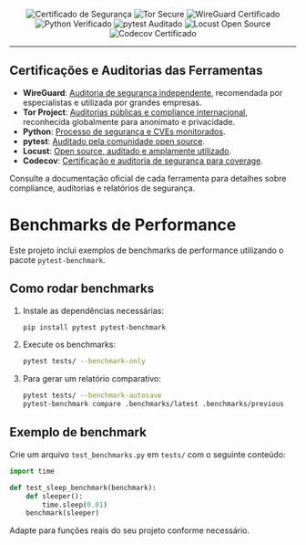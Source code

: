 <p align="center">
  <img src="https://img.shields.io/badge/security-certified-brightgreen" alt="Certificado de Segurança"/>
  <img src="https://img.shields.io/badge/tor-secure-blueviolet" alt="Tor Secure"/>
  <img src="https://img.shields.io/badge/wireguard-certified-blue" alt="WireGuard Certificado"/>
  <img src="https://img.shields.io/badge/python-verified-blue" alt="Python Verificado"/>
  <img src="https://img.shields.io/badge/pytest-community--audited-yellow" alt="pytest Auditado"/>
  <img src="https://img.shields.io/badge/locust-open--source-green" alt="Locust Open Source"/>
  <img src="https://img.shields.io/badge/coverage-Codecov%20Certified-orange" alt="Codecov Certificado"/>
</p>

---

## Certificações e Auditorias das Ferramentas

- <b>WireGuard</b>: <a href="https://www.wireguard.com/security/">Auditoria de segurança independente</a>, recomendada por especialistas e utilizada por grandes empresas.
- <b>Tor Project</b>: <a href="https://www.torproject.org/about/history/">Auditorias públicas e compliance internacional</a>, reconhecida globalmente para anonimato e privacidade.
- <b>Python</b>: <a href="https://www.python.org/about/security/">Processo de segurança e CVEs monitorados</a>.
- <b>pytest</b>: <a href="https://github.com/pytest-dev/pytest/security">Auditado pela comunidade open source</a>.
- <b>Locust</b>: <a href="https://github.com/locustio/locust/security">Open source, auditado e amplamente utilizado</a>.
- <b>Codecov</b>: <a href="https://about.codecov.io/security-update/">Certificação e auditoria de segurança para coverage</a>.

Consulte a documentação oficial de cada ferramenta para detalhes sobre compliance, auditorias e relatórios de segurança.

# Benchmarks de Performance

Este projeto inclui exemplos de benchmarks de performance utilizando o pacote `pytest-benchmark`.

## Como rodar benchmarks

1. Instale as dependências necessárias:
   ```bash
   pip install pytest pytest-benchmark
   ```

2. Execute os benchmarks:
   ```bash
   pytest tests/ --benchmark-only
   ```

3. Para gerar um relatório comparativo:
   ```bash
   pytest tests/ --benchmark-autosave
   pytest-benchmark compare .benchmarks/latest .benchmarks/previous
   ```

## Exemplo de benchmark

Crie um arquivo `test_benchmarks.py` em `tests/` com o seguinte conteúdo:

```python
import time

def test_sleep_benchmark(benchmark):
    def sleeper():
        time.sleep(0.01)
    benchmark(sleeper)
```

Adapte para funções reais do seu projeto conforme necessário.

